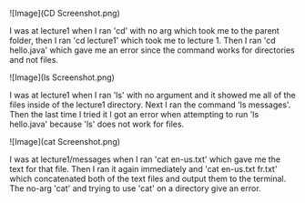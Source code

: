 ![Image](CD Screenshot.png)

  I was at lecture1 when I ran 'cd' with no arg which took me to the parent folder, then I ran 'cd lecture1' which took me to lecture 1. Then I ran 'cd hello.java' which gave me an error since the command works for directories and not files.



![Image](ls Screenshot.png)

  I was at lecture1 when I ran 'ls' with no argument and it showed me all of the files inside of the lecture1  directory. Next I ran the command 'ls messages'. Then the last time I tried it I got an error when attempting to run 'ls hello.java' because 'ls' does not work for files.


![Image](cat Screenshot.png)

  I was at lecture1/messages when I ran 'cat en-us.txt' which gave me the text for that file. Then I ran it again immediately and 'cat en-us.txt fr.txt' which concatenated both of the text files and output them to the terminal. The no-arg 'cat' and trying to use 'cat' on a directory give an error.
